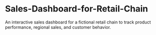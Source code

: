 # Sales-Dashboard-for-Retail-Chain
An interactive sales dashboard for a fictional retail chain to track product performance, regional sales, and customer behavior.
